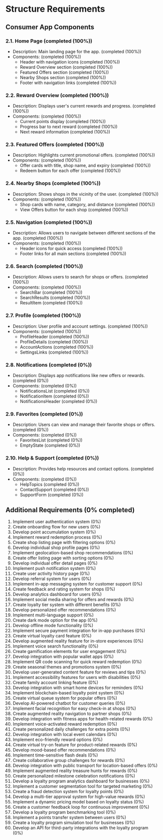 # Structure Requirements

## Consumer App Components

### 2.1. Home Page (completed (100%))

- Description: Main landing page for the app. (completed (100%))
- Components: (completed (100%))
  - Header with navigation icons (completed (100%))
  - Reward Overview section (completed (100%))
  - Featured Offers section (completed (100%))
  - Nearby Shops section (completed (100%))
  - Footer with navigation links (completed (100%))

### 2.2. Reward Overview (completed (100%))

- Description: Displays user's current rewards and progress. (completed (100%))
- Components: (completed (100%))
  - Current points display (completed (100%))
  - Progress bar to next reward (completed (100%))
  - Next reward information (completed (100%))

### 2.3. Featured Offers (completed (100%))

- Description: Highlights current promotional offers. (completed (100%))
- Components: (completed (100%))
  - Offer cards with title, shop name, and expiry (completed (100%))
  - Redeem button for each offer (completed (100%))

### 2.4. Nearby Shops (completed (100%))

- Description: Shows shops in the vicinity of the user. (completed (100%))
- Components: (completed (100%))
  - Shop cards with name, category, and distance (completed (100%))
  - View Offers button for each shop (completed (100%))

### 2.5. Navigation (completed (100%))

- Description: Allows users to navigate between different sections of the app. (completed (100%))
- Components: (completed (100%))
  - Header icons for quick access (completed (100%))
  - Footer links for all main sections (completed (100%))

### 2.6. Search (completed (100%))

- Description: Allows users to search for shops or offers. (completed (100%))
- Components: (completed (100%))
  - SearchBar (completed (100%))
  - SearchResults (completed (100%))
  - ResultItem (completed (100%))

### 2.7. Profile (completed (100%))

- Description: User profile and account settings. (completed (100%))
- Components: (completed (100%))
  - ProfileHeader (completed (100%))
  - ProfileDetails (completed (100%))
  - AccountActions (completed (100%))
  - SettingsLinks (completed (100%))

### 2.8. Notifications (completed (0%))

- Description: Displays app notifications like new offers or rewards. (completed (0%))
- Components: (completed (0%))
  - NotificationsList (completed (0%))
  - NotificationItem (completed (0%))
  - NotificationsHeader (completed (0%))

### 2.9. Favorites (completed (0%))

- Description: Users can view and manage their favorite shops or offers. (completed (0%))
- Components: (completed (0%))
  - FavoritesList (completed (0%))
  - EmptyState (completed (0%))

### 2.10. Help & Support (completed (0%))

- Description: Provides help resources and contact options. (completed (0%))
- Components: (completed (0%))
  - HelpTopics (completed (0%))
  - ContactSupport (completed (0%))
  - SupportForm (completed (0%))

## Additional Requirements (0% completed)

1. Implement user authentication system (0%)
2. Create onboarding flow for new users (0%)
3. Develop point accumulation system (0%)
4. Implement reward redemption process (0%)
5. Create shop listing page with filtering options (0%)
6. Develop individual shop profile pages (0%)
7. Implement geolocation-based shop recommendations (0%)
8. Create offer listing page with sorting options (0%)
9. Develop individual offer detail pages (0%)
10. Implement push notification system (0%)
11. Create user activity history page (0%)
12. Develop referral system for users (0%)
13. Implement in-app messaging system for customer support (0%)
14. Create feedback and rating system for shops (0%)
15. Develop analytics dashboard for users (0%)
16. Implement social media sharing for offers and rewards (0%)
17. Create loyalty tier system with different benefits (0%)
18. Develop personalized offer recommendations (0%)
19. Implement multi-language support (0%)
20. Create dark mode option for the app (0%)
21. Develop offline mode functionality (0%)
22. Implement secure payment integration for in-app purchases (0%)
23. Create virtual loyalty card feature (0%)
24. Develop augmented reality feature for in-store experiences (0%)
25. Implement voice search functionality (0%)
26. Create gamification elements for user engagement (0%)
27. Develop integration with popular wallet apps (0%)
28. Implement QR code scanning for quick reward redemption (0%)
29. Create seasonal themes and promotions system (0%)
30. Develop user-generated content feature for reviews and tips (0%)
31. Implement accessibility features for users with disabilities (0%)
32. Create family account linking feature (0%)
33. Develop integration with smart home devices for reminders (0%)
34. Implement blockchain-based loyalty point system (0%)
35. Create virtual queue system for popular offers (0%)
36. Develop AI-powered chatbot for customer queries (0%)
37. Implement facial recognition for easy check-in at shops (0%)
38. Create augmented reality navigation to partner shops (0%)
39. Develop integration with fitness apps for health-related rewards (0%)
40. Implement voice-activated reward redemption (0%)
41. Create personalized daily challenges for extra points (0%)
42. Develop integration with local event calendars (0%)
43. Implement eco-friendly reward options (0%)
44. Create virtual try-on feature for product-related rewards (0%)
45. Develop mood-based offer recommendations (0%)
46. Implement time-sensitive flash deals (0%)
47. Create collaborative group challenges for rewards (0%)
48. Develop integration with public transport for location-based offers (0%)
49. Implement augmented reality treasure hunts for rewards (0%)
50. Create personalized milestone celebration notifications (0%)
51. Develop a loyalty program analytics dashboard for businesses (0%)
52. Implement a customer segmentation tool for targeted marketing (0%)
53. Create a fraud detection system for loyalty points (0%)
54. Develop a multi-tier approval system for high-value rewards (0%)
55. Implement a dynamic pricing model based on loyalty status (0%)
56. Create a customer feedback loop for continuous improvement (0%)
57. Develop a loyalty program benchmarking tool (0%)
58. Implement a points transfer system between users (0%)
59. Create a loyalty program simulation tool for businesses (0%)
60. Develop an API for third-party integrations with the loyalty program (0%)
